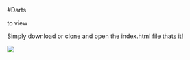 #Darts

to view

Simply download or clone and open the index.html file
thats it!

![](http://i.imgur.com/4xh8HXw.png)
